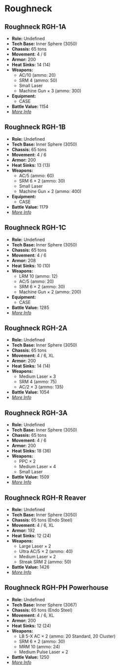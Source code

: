 # Roughneck
## Roughneck RGH-1A
- **Role:** Undefined
- **Tech Base:** Inner Sphere (3050)
- **Chassis:** 65 tons
- **Movement:** 4 / 6
- **Armor:** 200
- **Heat Sinks:** 14 (14)
- **Weapons:**
  - AC/10 (ammo: 20)
  - SRM 4 (ammo: 50)
  - Small Laser
  - Machine Gun × 3 (ammo: 300)
- **Equipment:**
  - CASE
- **Battle Value:** 1154
- [*More Info*](roughneck/roughneck_rgh-1a.md)

## Roughneck RGH-1B
- **Role:** Undefined
- **Tech Base:** Inner Sphere (3050)
- **Chassis:** 65 tons
- **Movement:** 4 / 6
- **Armor:** 200
- **Heat Sinks:** 13 (13)
- **Weapons:**
  - AC/5 (ammo: 60)
  - SRM 6 × 2 (ammo: 30)
  - Small Laser
  - Machine Gun × 2 (ammo: 400)
- **Equipment:**
  - CASE
- **Battle Value:** 1179
- [*More Info*](roughneck/roughneck_rgh-1b.md)

## Roughneck RGH-1C
- **Role:** Undefined
- **Tech Base:** Inner Sphere (3050)
- **Chassis:** 65 tons
- **Movement:** 4 / 6
- **Armor:** 208
- **Heat Sinks:** 10 (10)
- **Weapons:**
  - LRM 10 (ammo: 12)
  - AC/5 (ammo: 20)
  - SRM 6 × 2 (ammo: 30)
  - Machine Gun × 2 (ammo: 200)
- **Equipment:**
  - CASE
- **Battle Value:** 1285
- [*More Info*](roughneck/roughneck_rgh-1c.md)

## Roughneck RGH-2A
- **Role:** Undefined
- **Tech Base:** Inner Sphere (3050)
- **Chassis:** 65 tons
- **Movement:** 4 / 6, XL
- **Armor:** 200
- **Heat Sinks:** 14 (14)
- **Weapons:**
  - Medium Laser × 3
  - SRM 4 (ammo: 75)
  - AC/2 × 3 (ammo: 135)
- **Battle Value:** 1054
- [*More Info*](roughneck/roughneck_rgh-2a.md)

## Roughneck RGH-3A
- **Role:** Undefined
- **Tech Base:** Inner Sphere (3050)
- **Chassis:** 65 tons
- **Movement:** 4 / 6
- **Armor:** 200
- **Heat Sinks:** 18 (36)
- **Weapons:**
  - PPC × 2
  - Medium Laser × 4
  - Small Laser
- **Battle Value:** 1509
- [*More Info*](roughneck/roughneck_rgh-3a.md)

## Roughneck RGH-R Reaver
- **Role:** Undefined
- **Tech Base:** Inner Sphere (3050)
- **Chassis:** 65 tons (Endo Steel)
- **Movement:** 4 / 6, XL
- **Armor:** 192
- **Heat Sinks:** 12 (24)
- **Weapons:**
  - Large Laser × 2
  - Ultra AC/5 × 2 (ammo: 40)
  - Medium Laser × 2
  - Streak SRM 2 (ammo: 50)
- **Battle Value:** 1426
- [*More Info*](roughneck/roughneck_rgh-r_reaver.md)

## Roughneck RGH-PH Powerhouse
- **Role:** Undefined
- **Tech Base:** Inner Sphere (3067)
- **Chassis:** 65 tons (Endo Steel)
- **Movement:** 4 / 6, XL
- **Armor:** 200
- **Heat Sinks:** 12 (24)
- **Weapons:**
  - LB 5-X AC × 2 (ammo: 20 Standard, 20 Cluster)
  - SRM 6 × 2 (ammo: 30)
  - MRM 10 (ammo: 24)
  - Medium Pulse Laser × 2
- **Battle Value:** 1250
- [*More Info*](roughneck/roughneck_rgh-ph_powerhouse.md)


